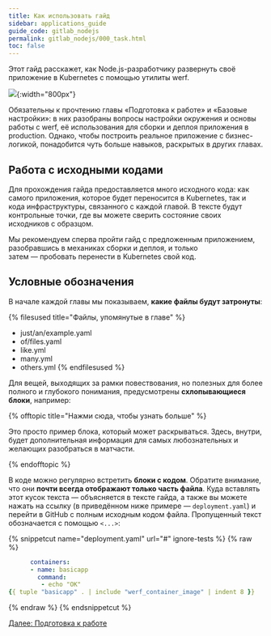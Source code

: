 ```yaml
---
title: Как использовать гайд
sidebar: applications_guide
guide_code: gitlab_nodejs
permalink: gitlab_nodejs/000_task.html
toc: false
---
```


Этот гайд расскажет, как Node.js-разработчику развернуть своё приложение в Kubernetes с помощью утилиты werf.

![](/applications_guide_ru/images/applications-guide/navigation.svg){:width="800px"}

Обязательны к прочтению главы «Подготовка к работе» и «Базовые настройки»: в них разобраны вопросы настройки окружения и основы работы с werf, её использования для сборки и деплоя приложения в production. Однако, чтобы построить реальное приложение с бизнес-логикой, понадобится чуть больше навыков, раскрытых в других главах.

## Работа с исходными кодами

Для прохождения гайда предоставляется много исходного кода: как самого приложения, которое будет переносится в Kubernetes, так и кода инфраструктуры, связанного с каждой главой. В тексте будут контрольные точки, где вы можете сверить состояние своих исходников с образцом.

Мы рекомендуем сперва пройти гайд с предложенным приложением, разобравшись в механиках сборки и деплоя, и только затем — пробовать перенести в Kubernetes свой код.

## Условные обозначения

В начале каждой главы мы показываем, **какие файлы будут затронуты**:

{% filesused title="Файлы, упомянутые в главе" %}
- just/an/example.yaml
- of/files.yaml
- like.yml
- many.yml
- others.yml
{% endfilesused %}

Для вещей, выходящих за рамки повествования, но полезных для более полного и глубокого понимания, предусмотрены **схлопывающиеся блоки**, например:

{% offtopic title="Нажми сюда, чтобы узнать больше" %}

Это просто пример блока, который может раскрываться. Здесь, внутри, будет дополнительная информация для самых любознательных и желающих разобраться в матчасти.

{% endofftopic %}

В коде можно регулярно встретить **блоки с кодом**. Обратите внимание, что они **почти всегда отображают только часть файла**. Куда вставлять этот кусок текста — объясняется в тексте гайда, а также вы можете нажать на ссылку (в приведённом ниже примере — `deployment.yaml`) и перейти в GitHub с полным исходным кодом файла. Пропущенный текст обозначается с помощью `<...>`:

{% snippetcut name="deployment.yaml" url="#" ignore-tests %}
{% raw %}
```yaml
      containers:
      - name: basicapp
        command:
         - echo "OK"
{{ tuple "basicapp" . | include "werf_container_image" | indent 8 }}
```
{% endraw %}
{% endsnippetcut %}

<div>
    <a href="010_preparing.html" class="nav-btn">Далее: Подготовка к работе</a>
</div>
